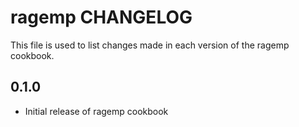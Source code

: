 ragemp CHANGELOG
================

This file is used to list changes made in each version of the ragemp cookbook.

0.1.0
-----
- Initial release of ragemp cookbook
